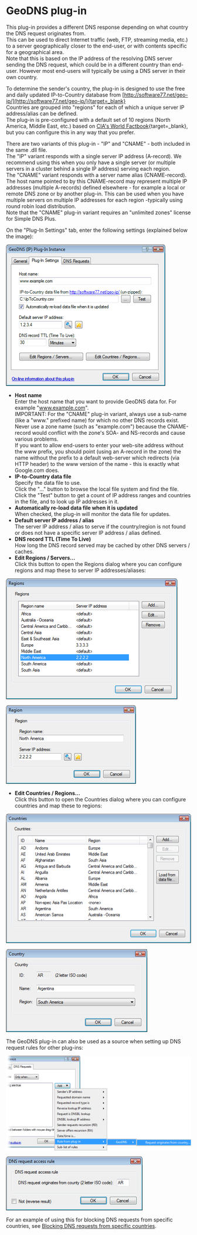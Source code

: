 ﻿---
category: 8
frontpage: false
comments: true
refs: 110
created-utc: 2019-01-01
modified-utc: 2021-10-28
---
# GeoDNS plug-in

This plug-in provides a different DNS response depending on what country the DNS request originates from.  
This can be used to direct Internet traffic (web, FTP, streaming media, etc.) to a server geographically closer to the end-user, or with contents specific for a geographical area.  
Note that this is based on the IP address of the resolving DNS server sending the DNS request, which could be in a different country than end-user. However most end-users will typically be using a DNS server in their own country.

To determine the sender's country, the plug-in is designed to use the free and daily updated IP-to-Country database from [http://software77.net/geo-ip/](http://software77.net/geo-ip/){target=_blank}  
Countries are grouped into "regions" for each of which a unique server IP address/alias can be defined.  
The plug-in is pre-configured with a default set of 10 regions (North America, Middle East, etc.) based on [CIA's World Factbook](https://www.cia.gov/the-world-factbook/){target=_blank}, but you can configure this in any way that you prefer.

There are two variants of this plug-in - "IP" and "CNAME" - both included in the same .dll file.  
The "IP" variant responds with a single server IP address (A-record). We recommend using this when you only have a single server (or multiple servers in a cluster behind a single IP address) serving each region.  
The "CNAME" variant responds with a server name alias (CNAME-record). The host name pointed to by this CNAME-record may represent multiple IP addresses (multiple A-records) defined elsewhere - for example a local or remote DNS zone or by another plug-in. This can be used when you have multiple servers on multiple IP addresses for each region -typically using round robin load distribution.  
Note that the "CNAME" plug-in variant requires an "unlimited zones" license for Simple DNS Plus.

On the "Plug-In Settings" tab, enter the following settings (explained below the image):

![](img/177/1.png)

- **Host name**  
Enter the host name that you want to provide GeoDNS data for. For example "www.example.com".  
IMPORTANT: For the "CNAME" plug-in variant, always use a sub-name (like a "www." prefixed name) for which no other DNS records exist. Never use a zone name (such as "example.com") because the CNAME-record would conflict with the zone's SOA- and NS-records and cause various problems.  
If you want to allow end-users to enter your web-site address without the www prefix, you should point (using an A-record in the zone) the name without the prefix to a default web-server which redirects (via HTTP header) to the www version of the name - this is exactly what Google.com does.
- **IP-to-Country data file**  
Specify the data file to use.  
Click the "..." button to browse the local file system and find the file.  
Click the "Test" button to get a count of IP address ranges and countries in the file, and to look up IP addresses in it.
- **Automatically re-load data file when it is updated**  
When checked, the plug-in will monitor the data file for updates.
- **Default server IP address / alias**  
The server IP address / alias to serve if the country/region is not found or does not have a specific server IP address / alias defined.
- **DNS record TTL (Time To Live)**  
How long the DNS record served may be cached by other DNS servers / caches.
- **Edit Regions / Servers...**  
Click this button to open the Regions dialog where you can configure regions and map these to server IP addresses/aliases:

![](img/177/2.png)

![](img/177/3.png)
- **Edit Countries / Regions...**  
Click this button to open the Countries dialog where you can configure countries and map these to regions:

![](img/177/4.png)

![](img/177/5.png)

The GeoDNS plug-in can also be used as a source when setting up DNS request rules for other plug-ins:

![](img/177/6.png)

![](img/177/7.png)

For an example of using this for blocking DNS requests from specific countries, see [Blocking DNS requests from specific countries](/kb/6).

